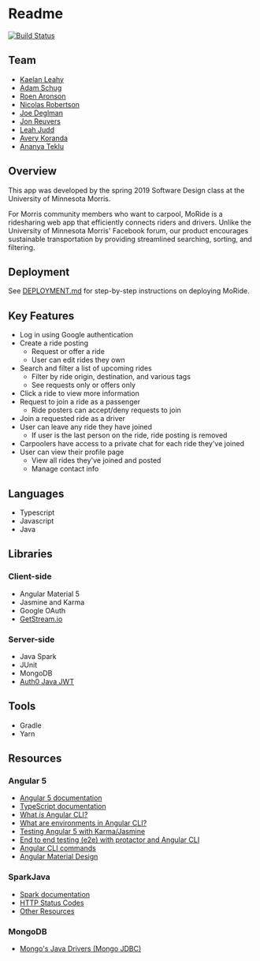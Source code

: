 # Readme
[![Build Status](https://travis-ci.org/UMM-CSci-3601-S19/panic.svg?branch=master)](https://travis-ci.org/UMM-CSci-3601-S19/panic)

## Team
* [Kaelan Leahy](https://github.com/leahy089)
* [Adam Schug](https://github.com/AdamSchug)
* [Roen Aronson](https://github.com/RoenAronson)
* [Nicolas Robertson](https://github.com/NicolasRobertson)
* [Joe Deglman](https://github.com/deglm006)
* [Jon Reuvers](https://github.com/JReuvers)
* [Leah Judd](https://github.com/LeahLuLu)
* [Avery Koranda](https://github.com/koran023)
* [Ananya Teklu](https://github.com/ananyateklu)

## Overview
This app was developed by the spring 2019 Software Design class at the University of Minnesota Morris. 

For Morris community members who want to carpool, MoRide is a ridesharing web app that efficiently connects riders and drivers.
Unlike the University of Minnesota Morris' Facebook forum, our product encourages sustainable transportation by providing
streamlined searching, sorting, and filtering.

## Deployment
See [DEPLOYMENT.md](documentation/DEPLOYMENT.md) for step-by-step instructions on deploying MoRide.

## Key Features
* Log in using Google authentication
* Create a ride posting
  * Request or offer a ride
  * User can edit rides they own
* Search and filter a list of upcoming rides
  * Filter by ride origin, destination, and various tags
  * See requests only or offers only
* Click a ride to view more information
* Request to join a ride as a passenger
  * Ride posters can accept/deny requests to join 
* Join a requested ride as a driver
* User can leave any ride they have joined
  * If user is the last person on the ride, ride posting is removed
* Carpoolers have access to a private chat for each ride they've joined
* User can view their profile page
  * View all rides they've joined and posted
  * Manage contact info
  
## Languages
* Typescript
* Javascript
* Java

## Libraries

### Client-side
* Angular Material 5
* Jasmine and Karma
* Google OAuth
* [GetStream.io](https://getstream.io)

### Server-side
* Java Spark
* JUnit
* MongoDB
* [Auth0 Java JWT](https://github.com/auth0/java-jwt)

## Tools
* Gradle
* Yarn

## Resources
### Angular 5
- [Angular 5 documentation][angular-5]
- [TypeScript documentation][typescript-doc]
- [What _is_ Angular CLI?][angular-cli]
- [What are environments in Angular CLI?][environments]
- [Testing Angular 5 with Karma/Jasmine][angular5-karma-jasmine]
- [End to end testing (e2e) with protactor and Angular CLI][e2e-testing]
- [Angular CLI commands](https://github.com/angular/angular-cli/wiki)
- [Angular Material Design][angular-md]

### SparkJava
- [Spark documentation][spark-documentation]
- [HTTP Status Codes][status-codes]
- [Other Resources][lab2]

### MongoDB
- [Mongo's Java Drivers (Mongo JDBC)][mongo-jdbc]

[angular-md]: https://material.angular.io/
[angular-cli]: https://cli.angular.io/
[typescript-doc]: https://www.typescriptlang.org/docs/home.html
[angular-5]: https://angular.io/docs
[angular5-karma-jasmine]: https://codecraft.tv/courses/angular/unit-testing/jasmine-and-karma/
[e2e-testing]: https://coryrylan.com/blog/introduction-to-e2e-testing-with-the-angular-cli-and-protractor
[environments]: http://tattoocoder.com/angular-cli-using-the-environment-option/
[bootstrap]: https://getbootstrap.com/components/
[spark-documentation]: http://sparkjava.com/documentation.html
[status-codes]: https://en.wikipedia.org/wiki/List_of_HTTP_status_codes
[lab2]: https://github.com/UMM-CSci-3601/3601-lab2_client-server/blob/master/README.md#resources
[mongo-jdbc]: https://docs.mongodb.com/ecosystem/drivers/java/
[travis]: https://travis-ci.org/
